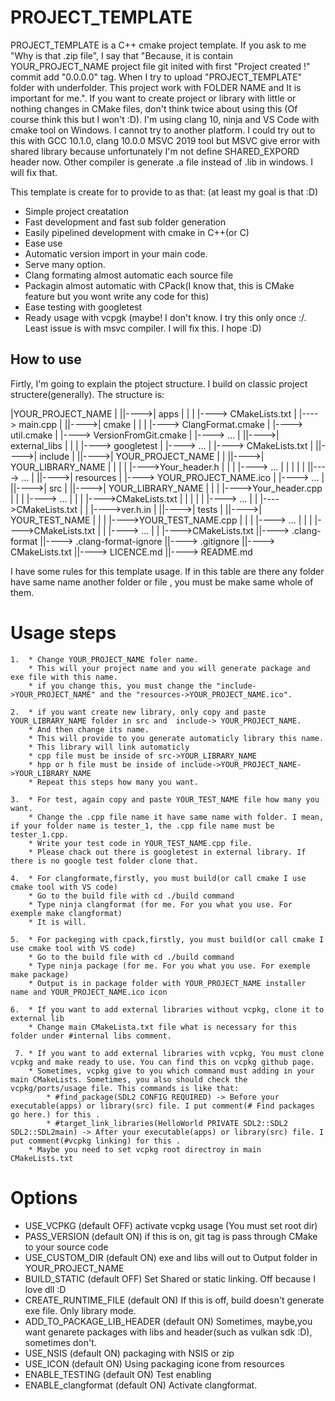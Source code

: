 # PROJECT_TEMPLATE

PROJECT_TEMPLATE is a C++ cmake project template. If you ask to me "Why is that .zip file", I say that "Because, it is contain YOUR_PROJECT_NAME project file git inited with first "Project created !" commit add "0.0.0.0" tag. When I try to upload "PROJECT_TEMPLATE" folder with underfolder. This project work with FOLDER NAME and It is important for me.". If you want to create project or library with little or nothing changes in CMake files, don't think twice about using this (Of course think this but I won't :D). I'm using clang 10, ninja and VS Code with cmake tool on Windows. I cannot try to another platform. I could try out to this with GCC 10.1.0, clang 10.0.0 MSVC 2019 tool but MSVC give error with shared library because unfortunately I'm not define SHARED_EXPORD header now. Other compiler is generate .a file instead of .lib in windows. I will fix that.

This template is create for to provide to as that:
(at least my goal is that :D)

* Simple project creatation
* Fast development and fast sub folder generation
* Easily pipelined development with cmake in C++(or C)
* Ease use
* Automatic version import in your main code.
* Serve many option.
* Clang formating almost automatic each source file
* Packagin almost automatic with CPack(I know that, this is CMake feature but you wont write any code for this)
* Ease testing with googletest
* Ready usage with vcpgk (maybe! I don't know.  I try this only once :/. Least issue is with msvc compiler. I will fix this. I hope :D)



## How to use

Firtly, I'm going to explain the ptoject structure. I build on classic project structere(generally). The structure is:

|YOUR_PROJECT_NAME
|
||---->| apps
|      |
|      |----> CMakeLists.txt
|      |----> main.cpp
|
||---->| cmake
|      |
|      |----> ClangFormat.cmake
|      |----> util.cmake
|      |----> VersionFromGit.cmake
|      |---->     ...
|
||---->| external_libs
|      |
|      |----> googletest
|      |---->     ...
|      |----> CMakeLists.txt
|
||---->| include
|      ||---->| YOUR_PROJECT_NAME
|      |      ||---->| YOUR_LIBRARY_NAME
|      |      |      |      |---->Your_header.h
|      |      |      |---->     ...
|      |      |
|      |      ||---->     ...
|
||---->| resources
|      |----> YOUR_PROJECT_NAME.ico
|      |---->     ...
|
||---->| src
|      ||---->| YOUR_LIBRARY_NAME
|      |      |     |---->Your_header.cpp
|      |      |     |---->     ...
|      |      |     |---->CMakeLists.txt
|      |      |
|      |      |---->     ...
|      |      |---->CMakeLists.txt
|      |      |---->ver.h.in
|
||---->| tests
|      ||---->| YOUR_TEST_NAME
|      |      |     |---->YOUR_TEST_NAME.cpp
|      |      |     |---->     ...
|      |      |     |---->CMakeLists.txt
|      |      |---->     ...
|      |      |---->CMakeLists.txt
||----> .clang-format
||----> .clang-format-ignore
||----> .gitignore
||----> CMakeLists.txt
||----> LICENCE.md
||----> README.md

I have some rules for this template usage. If in this table are there any folder have same name another folder or file , you must be make same whole of them. 

# Usage steps

    1.  * Change YOUR_PROJECT_NAME foler name. 
        * This will your project name and you will generate package and exe file with this name. 
        * if you change this, you must change the "include->YOUR_PROJECT_NAME" and the "resources->YOUR_PROJECT_NAME.ico".

    2.  * if you want create new library, only copy and paste YOUR_LIBRARY_NAME folder in src and  include-> YOUR_PROJECT_NAME.
        * And then change its name. 
        * This will provide to you generate automaticly library this name.
        * This library will link automaticly
        * cpp file must be inside of src->YOUR_LIBRARY_NAME
        * hpp or h file must be inside of include->YOUR_PROJECT_NAME->YOUR_LIBRARY_NAME
        * Repeat this steps how many you want.

    3.  * For test, again copy and paste YOUR_TEST_NAME file how many you want.
        * Change the .cpp file name it have same name with folder. I mean, if your folder name is tester_1, the .cpp file name must be tester_1.cpp.
        * Write your test code in YOUR_TEST_NAME.cpp file.
        * Please chack out there is googletest in external library. If there is no google test folder clone that.

    4.  * For clangformate,firstly, you must build(or call cmake I use cmake tool with VS code)
        * Go to the build file with cd ./build command
        * Type ninja clangformat (for me. For you what you use. For exemple make clangformat)
        * It is will.
    
    5.  * For packeging with cpack,firstly, you must build(or call cmake I use cmake tool with VS code)
        * Go to the build file with cd ./build command
        * Type ninja package (for me. For you what you use. For exemple make package)
        * Output is in package folder with YOUR_PROJECT_NAME installer name and YOUR_PROJECT_NAME.ico icon
    
    6.  * If you want to add external libraries without vcpkg, clone it to external lib
        * Change main CMakeLista.txt file what is necessary for this folder under #internal libs comment.

     7. * If you want to add external libraries with vcpkg, You must clone vcpkg and make ready to use. You can find this on vcpkg github page.
        * Sometimes, vcpkg give to you which command must adding in your main CMakeLists. Sometimes, you also should check the vcpkg/ports/usage file. This commands is like that:
            * #find_package(SDL2 CONFIG REQUIRED) -> Before your executable(apps) or library(src) file. I put comment(# Find packages go here.) for this .
            * #target_link_libraries(HelloWorld PRIVATE SDL2::SDL2 SDL2::SDL2main) -> After your executable(apps) or library(src) file. I put comment(#vcpkg linking) for this .
        * Maybe you need to set vcpkg root directroy in main CMakeLists.txt


 # Options

 * USE_VCPKG (default OFF) activate vcpkg usage (You must set root dir)
 * PASS_VERSION (default ON) if this is on, git tag is pass through CMake to your source code
 * USE_CUSTOM_DIR (default ON) exe and libs will out to Output folder in YOUR_PROJECT_NAME
 * BUILD_STATIC (default OFF) Set Shared or static linking. Off because I love dll :D
 * CREATE_RUNTIME_FILE (default ON) If this is off, build doesn't generate exe file. Only library mode.
 * ADD_TO_PACKAGE_LIB_HEADER (default ON) Sometimes, maybe,you want genarete packages with libs and header(such as vulkan sdk :D), sometimes don't.
 * USE_NSIS (default ON) packaging with NSIS or zip 
 * USE_ICON (default ON) Using packaging icone from resources
 * ENABLE_TESTING (default ON) Test enabling
 * ENABLE_clangformat (default ON) Activate clangformat.

